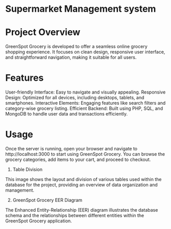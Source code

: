 # Supermarket Management system
# Project Overview
GreenSpot Grocery is developed to offer a seamless online grocery shopping experience. It focuses on clean design, responsive user interface, and straightforward navigation, making it suitable for all users.

# Features
User-friendly Interface: Easy to navigate and visually appealing.
Responsive Design: Optimized for all devices, including desktops, tablets, and smartphones.
Interactive Elements: Engaging features like search filters and category-wise grocery listing.
Efficient Backend: Built using PHP, SQL, and MongoDB to handle user data and transactions efficiently.

# Usage
Once the server is running, open your browser and navigate to http://localhost:3000 to start using GreenSpot Grocery. You can browse the grocery categories, add items to your cart, and proceed to checkout.

1. Table Division

This image shows the layout and division of various tables used within the database for the project, providing an overview of data organization and management.

2. GreenSpot Grocery EER Diagram

The Enhanced Entity-Relationship (EER) diagram illustrates the database schema and the relationships between different entities within the GreenSpot Grocery application.
